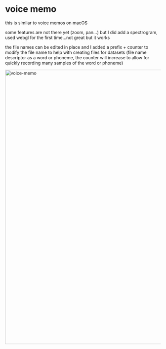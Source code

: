 # voice memo

this is similar to voice memos on macOS

some features are not there yet (zoom, pan...) but I did add a spectrogram, used webgl for the first time...not great but it works

the file names can be edited in place and I added a prefix + counter to modify the file name to help with creating files for datasets (file name descriptor as a word or phoneme, the counter will increase to allow for quickly recording many samples of the word or phoneme)

<img width="889" alt="voice-memo" src="https://github.com/user-attachments/assets/499a45f8-8381-43ce-bfa3-3538f8f77ec2">
